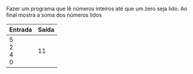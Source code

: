 Fazer um programa que lê números inteiros até que um zero seja lido. Ao final mostra a soma dos números lidos

| Entrada                | Saída |
| ---------------------- | ----- |
| 5<br />2<br />4<br />0 | 11    |

